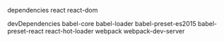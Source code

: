   dependencies
    react
    react-dom
    
  devDependencies
    babel-core
    babel-loader
    babel-preset-es2015
    babel-preset-react
    react-hot-loader
    webpack
    webpack-dev-server
